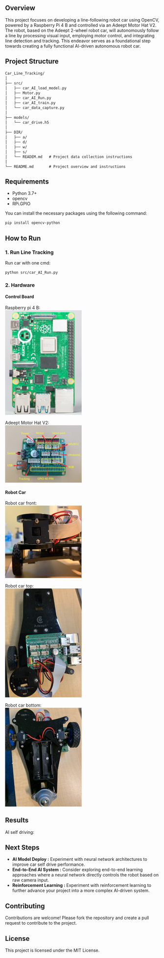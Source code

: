 ## Overview

This project focuses on developing a line-following robot car using OpenCV, powered by a Raspberry Pi 4 B and controlled via an Adeept Motor Hat V2. The robot, based on the Adeept 2-wheel robot car, will autonomously follow a line by processing visual input, employing motor control, and integrating line detection and tracking. This endeavor serves as a foundational step towards creating a fully functional AI-driven autonomous robot car.

## Project Structure
```plaintext
Car_Line_Tracking/
│
├── src/
│   ├── car_AI_load_model.py              
│   ├── Motor.py    
│   ├── car_AI_Run.py  
│   ├── car_AI_train.py
│   └── car_data_capture.py  
│                         
├── models/
│   └── car_drive.h5
│ 
├── DIR/
│   ├── a/
│   ├── d/
│   ├── w/
│   ├── s/
│   └── READEM.md	# Project data collection instructions
│ 
└── README.md		# Project overview and instructions
```

## Requirements

- Python 3.7+
- opencv
- RPi.GPIO

You can install the necessary packages using the following command:

```bash
pip install opencv-python 
```

## How to Run

### 1. Run Line Tracking 

Run car with one cmd:

```bash
python src/car_AI_Run.py
```
### 2. Hardware	
#### Control Board
Raspberry pi 4 B:<br>
<img src="assets/Raspberry_pi_4.png" alt="Diagram" width="250">

Adeept Motor Hat V2:<br>
<img src="assets/Adeept Motor Hat V2.png" alt="Diagram" width="250">

#### Robot Car
Robot car front:<br>
<img src="assets/car_front.png" alt="Diagram" width="250">

Robot car top:<br>
<img src="assets/car_top.png" alt="Diagram" width="250">

Robot car bottom:<br>
<img src="assets/car_bottom.png" alt="Diagram" width="250">

## Results
AI self driving:



## Next Steps
- **AI Model Deploy :**
 Experiment with neural network architectures to improve car self drive performance.
- **End-to-End AI System :**
Consider exploring end-to-end learning approaches where a neural network directly controls the robot based on raw camera input.
- **Reinforcement Learning :**
Experiment with reinforcement learning to further advance your project into a more complex AI-driven system.

## Contributing
Contributions are welcome! Please fork the repository and create a pull request to contribute to the project.

## License
This project is licensed under the MIT License.
